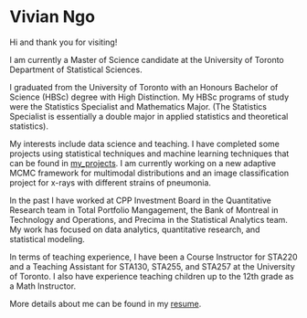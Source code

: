 # Vivian Ngo

Hi and thank you for visiting! 

I am currently a Master of Science candidate at the University of Toronto Department of Statistical Sciences.

I graduated from the University of Toronto with an Honours Bachelor of Science (HBSc) degree with High Distinction. My HBSc programs of study were the Statistics Specialist and Mathematics Major. (The Statistics Specialist is essentially a double major in applied statistics and theoretical statistics).

My interests include data science and teaching. I have completed some projects using statistical techniques and machine learning techniques that can be found in [my_projects](https://github.com/vivianngo97/my_projects). I am currently working on a new adaptive MCMC framework for multimodal distributions and an image classification project for x-rays with different strains of pneumonia. 

In the past I have worked at CPP Investment Board in the Quantitative Research team in Total Portfolio Mangagement, the Bank of Montreal in Technology and Operations, and Precima in the Statistical Analytics team. My work has focused on data analytics, quantitative research, and statistical modeling. 

In terms of teaching experience, I have been a Course Instructor for STA220 and a Teaching Assistant for STA130, STA255, and STA257 at the University of Toronto. I also have experience teaching children up to the 12th grade as a Math Instructor. 

More details about me can be found in my [resume](https://github.com/vivianngo97/About-Me/blob/master/Vivian_Ngo_s_CV_np.pdf).
